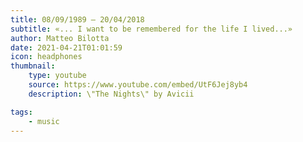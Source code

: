 ```yaml
---
title: 08/09/1989 – 20/04/2018
subtitle: «... I want to be remembered for the life I lived...»
author: Matteo Bilotta
date: 2021-04-21T01:01:59
icon: headphones
thumbnail:
    type: youtube
    source: https://www.youtube.com/embed/UtF6Jej8yb4
    description: \"The Nights\" by Avicii

tags:
    - music
---
```


